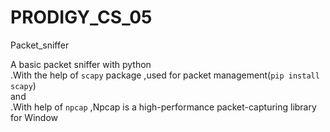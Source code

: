 # PRODIGY_CS_05
Packet_sniffer

A basic packet sniffer with python  
.With the help of `scapy` package ,used for packet management(`pip install scapy`)  
and  
.With help of `npcap` ,Npcap is a high-performance packet-capturing library for Window  
